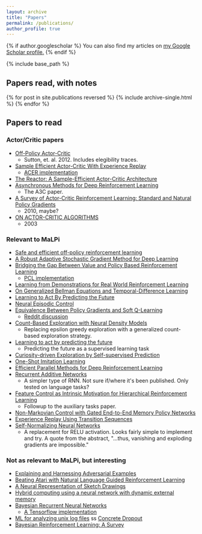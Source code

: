 ```yaml
---
layout: archive
title: "Papers"
permalink: /publications/
author_profile: true
---
```


{% if author.googlescholar %}
  You can also find my articles on <u><a href="{{author.googlescholar}}">my Google Scholar profile</a>.</u>
{% endif %}

{% include base_path %}

## Papers read, with notes

{% for post in site.publications reversed %}
  {% include archive-single.html %}
{% endfor %}

## Papers to read

### Actor/Critic papers

* [Off-Policy Actor-Critic](https://arxiv.org/abs/1205.4839)
  * Sutton, et. al. 2012. Includes elegibility traces.
* [Sample Efficient Actor-Critic With Experience Replay](https://arxiv.org/abs/1611.01224)
  * [ACER implementation](https://github.com/pfnet/chainerrl/blob/master/chainerrl/agents/acer.py)
* [The Reactor: A Sample-Efficient Actor-Critic Architecture](https://arxiv.org/abs/1704.04651)
* [Asynchronous Methods for Deep Reinforcement Learning](https://arxiv.org/abs/1602.01783)
  * The A3C paper.
* [A Survey of Actor-Critic Reinforcement Learning: Standard and Natural Policy Gradients](https://pdfs.semanticscholar.org/145a/42e83ec142a125da3ad845ee95027ef702e5.pdf)
  * 2010, maybe?
* [ON ACTOR-CRITIC ALGORITHMS](http://www.mit.edu/~jnt/Papers/J094-03-kon-actors.pdf)
  * 2003

### Relevant to MaLPi

* [Safe and efficient off-policy reinforcement learning](https://arxiv.org/abs/1606.02647)
* [A Robust Adaptive Stochastic Gradient Method for Deep Learning](https://arxiv.org/abs/1703.00788)
* [Bridging the Gap Between Value and Policy Based Reinforcement Learning](https://arxiv.org/abs/1702.08892)
  * [PCL implementation](https://github.com/pfnet/chainerrl/blob/master/chainerrl/agents/pcl.py)
* [Learning from Demonstrations for Real World Reinforcement Learning](https://arxiv.org/abs/1704.03732)
* [On Generalized Bellman Equations and Temporal-Difference Learning](https://arxiv.org/abs/1704.04463)
* [Learning to Act By Predicting the Future](https://arxiv.org/abs/1611.01779)
* [Neural Episodic Control](https://arxiv.org/abs/1703.01988)
* [Equivalence Between Policy Gradients and Soft Q-Learning](https://arxiv.org/abs/1704.06440)
  * [Reddit discussion](https://www.reddit.com/r/MachineLearning/comments/6bi6np/d_glearning_taming_the_noise_in_reinforcement/)
* [Count-Based Exploration with Neural Density Models](https://arxiv.org/abs/1703.01310)
  * Replacing epsilon greedy exploration with a generalized count-based exploration strategy.
* [Learning to act by predicting the future](https://openreview.net/forum?id=rJLS7qKel&noteId=rJLS7qKel)
  * Predicting the future as a supervised learning task
* [Curiosity-driven Exploration by Self-supervised Prediction](https://pathak22.github.io/noreward-rl/)
* [One-Shot Imitation Learning](https://arxiv.org/abs/1703.07326)
* [Efficient Parallel Methods for Deep Reinforcement Learning](https://arxiv.org/abs/1705.04862v2)
* [Recurrent Additive Networks](http://www.kentonl.com/pub/llz.2017.pdf)
  * A simpler type of RNN. Not sure if/where it's been published. Only tested on language tasks?
* [Feature Control as Intrinsic Motivation for Hierarchical Reinforcement Learning](https://arxiv.org/pdf/1705.06769.pdf)
  * Followup to the auxiliary tasks paper.
* [Non-Markovian Control with Gated End-to-End Memory Policy Networks](https://arxiv.org/abs/1705.10993)
* [Experience Replay Using Transition Sequences](https://arxiv.org/abs/1705.10834)
* [Self-Normalizing Neural Networks](https://arxiv.org/abs/1706.02515)
  * A replacement for RELU activation. Looks fairly simple to implement and try. A quote from the abstract, "...thus, vanishing and exploding gradients are impossible."

### Not as relevant to MaLPi, but interesting

* [Explaining and Harnessing Adversarial Examples](https://arxiv.org/abs/1412.6572)
* [Beating Atari with Natural Language Guided Reinforcement Learning](http://web.stanford.edu/class/cs224n/reports/2762090.pdf)
* [A Neural Representation of Sketch Drawings](https://arxiv.org/abs/1704.03477)
* [Hybrid computing using a neural network with dynamic external memory](https://www.nature.com/articles/nature20101.epdf?author_access_token=ImTXBI8aWbYxYQ51Plys8NRgN0jAjWel9jnR3ZoTv0MggmpDmwljGswxVdeocYSurJ3hxupzWuRNeGvvXnoO8o4jTJcnAyhGuZzXJ1GEaD-Z7E6X_a9R-xqJ9TfJWBqz)
* [Bayesian Recurrent Neural Networks](https://arxiv.org/abs/1704.02798)
  * [A Tensorflow implementation](https://github.com/DeNeutoy/bayesian-rnn)
* [ML for analyzing unix log files](https://www.google.com/#safe=off&q=unix+log+files+machine+learning+detect+outliers)
ss [Concrete Dropout](https://arxiv.org/abs/1705.07832)
* [Bayesian Reinforcement Learning: A Survey](https://arxiv.org/abs/1609.04436)
